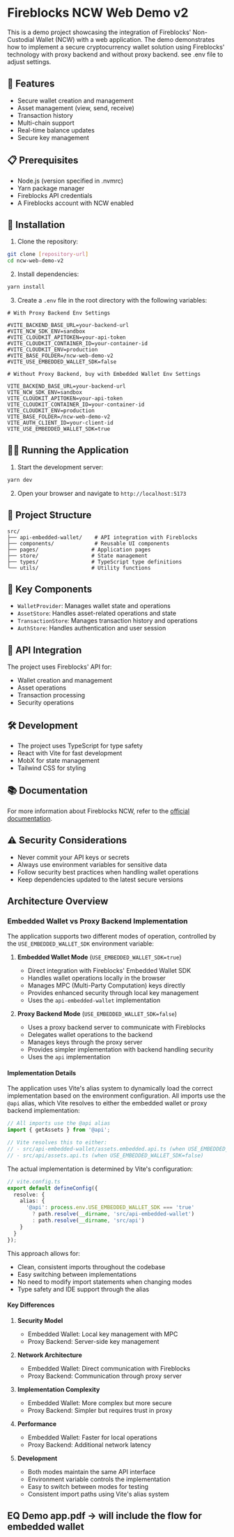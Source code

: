 # Fireblocks NCW Web Demo v2

This is a demo project showcasing the integration of Fireblocks' Non-Custodial Wallet (NCW) with a web application. The demo demonstrates how to implement a secure cryptocurrency wallet solution using Fireblocks' technology with proxy backend and without proxy backend.
see .env file to adjust settings.

## 🚀 Features

- Secure wallet creation and management
- Asset management (view, send, receive)
- Transaction history
- Multi-chain support
- Real-time balance updates
- Secure key management

## 📋 Prerequisites

- Node.js (version specified in .nvmrc)
- Yarn package manager
- Fireblocks API credentials
- A Fireblocks account with NCW enabled

## 🔧 Installation

1. Clone the repository:
```bash
git clone [repository-url]
cd ncw-web-demo-v2
```

2. Install dependencies:
```bash
yarn install
```

3. Create a `.env` file in the root directory with the following variables:
```env
# With Proxy Backend Env Settings

#VITE_BACKEND_BASE_URL=your-backend-url
#VITE_NCW_SDK_ENV=sandbox
#VITE_CLOUDKIT_APITOKEN=your-api-token
#VITE_CLOUDKIT_CONTAINER_ID=your-container-id
#VITE_CLOUDKIT_ENV=production
#VITE_BASE_FOLDER=/ncw-web-demo-v2
#VITE_USE_EMBEDDED_WALLET_SDK=false

# Without Proxy Backend, buy with Embedded Wallet Env Settings

VITE_BACKEND_BASE_URL=your-backend-url
VITE_NCW_SDK_ENV=sandbox
VITE_CLOUDKIT_APITOKEN=your-api-token
VITE_CLOUDKIT_CONTAINER_ID=your-container-id
VITE_CLOUDKIT_ENV=production
VITE_BASE_FOLDER=/ncw-web-demo-v2
VITE_AUTH_CLIENT_ID=your-client-id
VITE_USE_EMBEDDED_WALLET_SDK=true
```

## 🏃‍♂️ Running the Application

1. Start the development server:
```bash
yarn dev
```

2. Open your browser and navigate to `http://localhost:5173`

## 📁 Project Structure

```
src/
├── api-embedded-wallet/    # API integration with Fireblocks
├── components/             # Reusable UI components
├── pages/                 # Application pages
├── store/                 # State management
├── types/                 # TypeScript type definitions
└── utils/                 # Utility functions
```

## 🔑 Key Components

- `WalletProvider`: Manages wallet state and operations
- `AssetStore`: Handles asset-related operations and state
- `TransactionStore`: Manages transaction history and operations
- `AuthStore`: Handles authentication and user session

## 🔄 API Integration

The project uses Fireblocks' API for:
- Wallet creation and management
- Asset operations
- Transaction processing
- Security operations

## 🛠️ Development

- The project uses TypeScript for type safety
- React with Vite for fast development
- MobX for state management
- Tailwind CSS for styling

## 📚 Documentation

For more information about Fireblocks NCW, refer to the [official documentation](https://developers.fireblocks.com/docs/non-custodial-wallet).

## ⚠️ Security Considerations

- Never commit your API keys or secrets
- Always use environment variables for sensitive data
- Follow security best practices when handling wallet operations
- Keep dependencies updated to the latest secure versions

## Architecture Overview

### Embedded Wallet vs Proxy Backend Implementation

The application supports two different modes of operation, controlled by the `USE_EMBEDDED_WALLET_SDK` environment variable:

1. **Embedded Wallet Mode** (`USE_EMBEDDED_WALLET_SDK=true`)
    - Direct integration with Fireblocks' Embedded Wallet SDK
    - Handles wallet operations locally in the browser
    - Manages MPC (Multi-Party Computation) keys directly
    - Provides enhanced security through local key management
    - Uses the `api-embedded-wallet` implementation

2. **Proxy Backend Mode** (`USE_EMBEDDED_WALLET_SDK=false`)
    - Uses a proxy backend server to communicate with Fireblocks
    - Delegates wallet operations to the backend
    - Manages keys through the proxy server
    - Provides simpler implementation with backend handling security
    - Uses the `api` implementation

#### Implementation Details

The application uses Vite's alias system to dynamically load the correct implementation based on the environment configuration. All imports use the `@api` alias, which Vite resolves to either the embedded wallet or proxy backend implementation:

```typescript
// All imports use the @api alias
import { getAssets } from '@api';

// Vite resolves this to either:
// - src/api-embedded-wallet/assets.embedded.api.ts (when USE_EMBEDDED_WALLET_SDK=true)
// - src/api/assets.api.ts (when USE_EMBEDDED_WALLET_SDK=false)
```

The actual implementation is determined by Vite's configuration:

```typescript
// vite.config.ts
export default defineConfig({
  resolve: {
    alias: {
      '@api': process.env.USE_EMBEDDED_WALLET_SDK === 'true'
        ? path.resolve(__dirname, 'src/api-embedded-wallet')
        : path.resolve(__dirname, 'src/api')
    }
  }
});
```

This approach allows for:
- Clean, consistent imports throughout the codebase
- Easy switching between implementations
- No need to modify import statements when changing modes
- Type safety and IDE support through the alias

#### Key Differences

1. **Security Model**
    - Embedded Wallet: Local key management with MPC
    - Proxy Backend: Server-side key management

2. **Network Architecture**
    - Embedded Wallet: Direct communication with Fireblocks
    - Proxy Backend: Communication through proxy server

3. **Implementation Complexity**
    - Embedded Wallet: More complex but more secure
    - Proxy Backend: Simpler but requires trust in proxy

4. **Performance**
    - Embedded Wallet: Faster for local operations
    - Proxy Backend: Additional network latency

5. **Development**
    - Both modes maintain the same API interface
    - Environment variable controls the implementation
    - Easy to switch between modes for testing
    - Consistent import paths using Vite's alias system


## EQ Demo app.pdf → will include the flow for embedded wallet
